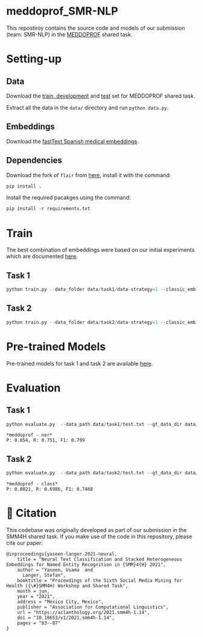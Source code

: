 # meddoprof_SMR-NLP

This repostiroy contains the source code and models of our submission (team: SMR-NLP) in the [MEDDOPROF](https://temu.bsc.es/meddoprof/) shared task.

# Setting-up

## Data

Download the [train, development](https://zenodo.org/record/4775741) and [test](https://zenodo.org/record/5077976) set for MEDDOPROF shared task.

Extract all the data in the `data/` directory and run `python data.py`.

## Embeddings

Download the [fastText Spanish medical embeddings](https://zenodo.org/record/3744326).

## Dependencies

Download the fork of `flair` from [here](https://drive.google.com/drive/folders/1QThWNAQyiKvo1hPVECnZIa6oe8KSA3D-?usp=sharing), install it with the command:

```python
pip install .
```

Install the required pacakges using the command:

```python
pip install -r requirements.txt
```

# Train

The best combination of embeddings were based on our initial experiments which are documented [here](https://docs.google.com/spreadsheets/d/1NiZWRSXM8JJYgB9sA0QwABSHiHKYocPqh4ivw8p_v0w/edit?usp=sharing).

## Task 1

```python
python train.py --data_folder data/task1/data-strategy=1 --classic_emb PATH_TO_EMBEDDINGS/biomedical_embeddings_for_spanish_v2.0/scielo_wikipedia/skipgram/cased/Scielo+Wiki_skipgram_cased.vec --transformer_emb dccuchile/bert-base-spanish-wwm-cased --device cuda:0
```

## Task 2

```python
python train.py --data_folder data/task2/data-strategy=1 --classic_emb es --transformer_emb dccuchile/bert-base-spanish-wwm-cased --byte_pair es --device cuda:0
```

# Pre-trained Models

Pre-trained models for task 1 and task 2 are available [here](https://drive.google.com/drive/folders/1xvO7wriln34WAE50jiRcqfrmgPqZ4Vh5).

# Evaluation

## Task 1

```python
python evaluate.py  --data_path data/task1/test.txt --gt_data_dir data/meddoprof-test-GS/class/ --model_path models/task1/ds=1/bert-base-spanish-wwm-cased,,02-06-2021__07h.46m.10s/ --task ner --device cuda:0
```

```
*meddoprof - ner*
P: 0.854, R: 0.751, F1: 0.799
```

## Task 2

```python
python evaluate.py  --data_path data/task2/test.txt --gt_data_dir data/meddoprof-test-GS/class/ --model_path models/task2/ds=1/bert-base-spanish-wwm-cased,byte_pair=True,,17-05-2021__08h.59m.58s/ --task class --device cuda:0
```

```
*meddoprof - class*
P: 0.8021, R: 0.6986, F1: 0.7468
```


# 📕 Citation

This codebase was originally developed as part of our submission in the SMM4H shared task. If you make use of the code in this repository, please cite our paper:

```
@inproceedings{yaseen-langer-2021-neural,
    title = "Neural Text Classification and Stacked Heterogeneous Embeddings for Named Entity Recognition in {SMM}4{H} 2021",
    author = "Yaseen, Usama  and
      Langer, Stefan",
    booktitle = "Proceedings of the Sixth Social Media Mining for Health ({\#}SMM4H) Workshop and Shared Task",
    month = jun,
    year = "2021",
    address = "Mexico City, Mexico",
    publisher = "Association for Computational Linguistics",
    url = "https://aclanthology.org/2021.smm4h-1.14",
    doi = "10.18653/v1/2021.smm4h-1.14",
    pages = "83--87"
}
```
